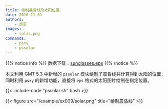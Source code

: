 ```yaml
---
title: 绘制晨昏线及太阳位置
date: 2016-11-01
authors:
    - 虎哥
images:
    - solar.png
commands:
    - psxy
    - pssolar
---
```


{{% notice info %}}
数据下载：[sunglasses.eps](/example/ex009/sunglasses.eps)
{{% /notice %}}

本文利用 GMT 5.3 中新增的 `pssolar` 模块绘制了晨昏线并计算得到太阳的位置，同时利用 `psxy` 的新增功能，直接将 `eps` 格式的太阳图片绘制在指定位置。

{{< include-code "pssolar.sh" bash >}}

{{< figure src="/example/ex009/solar.png" title="绘制晨昏线" >}}
